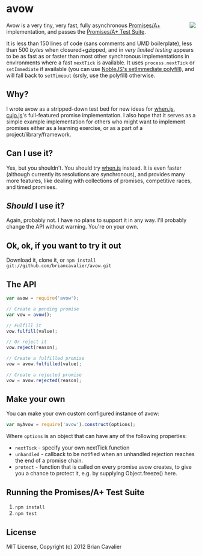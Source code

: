 # avow

<a href="http://promises-aplus.github.com/promises-spec"><img src="http://promises-aplus.github.com/promises-spec/assets/logo-small.png" align="right" /></a>Avow is a very tiny, very fast, fully asynchronous [Promises/A+](https://github.com/promises-aplus/promises-spec) implementation, and passes the [Promises/A+ Test Suite](https://github.com/promises-aplus/promises-tests).

It is less than 150 lines of code (sans comments and UMD boilerplate), less than 500 *bytes* when closured+gzipped, and in *very limited testing* appears to be as fast as or faster than most other synchronous implementations in environments where a fast `nextTick` is available.  It uses `process.nextTick` or `setImmediate` if available (you can use [NobleJS's setImmediate polyfill](https://github.com/NobleJS/setImmediate)), and will fall back to `setTimeout` (srsly, use the polyfill) otherwise.

## Why?

I wrote avow as a stripped-down test bed for new ideas for [when.js](https://github.com/cujojs/when), [cujo.js](http://cujojs.com)'s full-featured promise implementation.  I also hope that it serves as a simple example implementation for others who might want to implement promises either as a learning exercise, or as a part of a project/library/framework.

## Can I use it?

Yes, but you shouldn't.  You should try [when.js](https://github.com/cujojs/when) instead.  It is even faster (although currently its resolutions are synchronous), and provides many more features, like dealing with collections of promises, competitive races, and timed promises.

## *Should* I use it?

Again, probably not.  I have no plans to support it in any way.  I'll probably change the API without warning.  You're on your own.

## Ok, ok, if you want to try it out

Download it, clone it, or `npm install git://github.com/briancavalier/avow.git`

## The API

```js
var avow = require('avow');

// Create a pending promise
var vow = avow();

// Fulfill it
vow.fulfill(value);

// Or reject it
vow.reject(reason);

// Create a fulfilled promise
vow = avow.fulfilled(value);

// Create a rejected promise
vow = avow.rejected(reason);
```

## Make your own

You can make your own custom configured instance of avow:

```js
var myAvow = require('avow').construct(options);
```

Where `options` is an object that can have any of the following properties:

* `nextTick` - specify your own nextTick function
* `unhandled` - callback to be notified when an unhandled rejection reaches the end of a promise chain.
* `protect` - function that is called on every promise avow creates, to give you a chance to protect it, e.g. by supplying Object.freeze() here.

## Running the Promises/A+ Test Suite

1. `npm install`
1. `npm test`

## License

MIT License, Copyright (c) 2012 Brian Cavalier